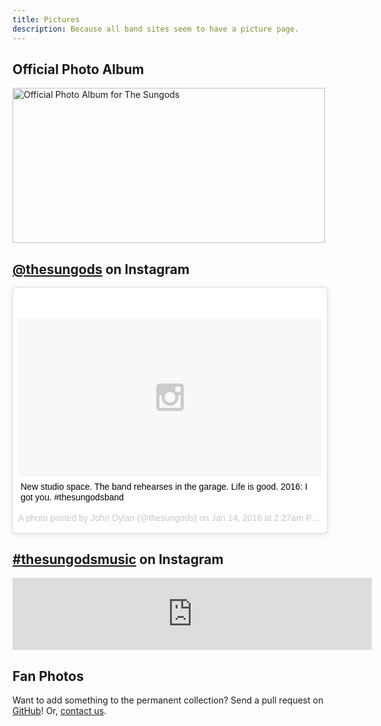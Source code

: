 ```yaml
---
title: Pictures
description: Because all band sites seem to have a picture page.
---
```


## Official Photo Album

<a data-flickr-embed="true" data-footer="true"  href="https://www.flickr.com/photos/139360730@N03/albums/72157663466883296" title="Official Photo Album for The Sungods"><img src="https://farm2.staticflickr.com/1672/24004722039_64d6881914.jpg" width="500" height="248" alt="Official Photo Album for The Sungods"></a>
<script async src="//embedr.flickr.com/assets/client-code.js" charset="utf-8"></script>

## [@thesungods](https://www.instagram.com/thesungods/) on Instagram

<blockquote class="instagram-media" data-instgrm-captioned data-instgrm-version="6" style=" background:#FFF; border:0; border-radius:3px; box-shadow:0 0 1px 0 rgba(0,0,0,0.5),0 1px 10px 0 rgba(0,0,0,0.15); margin: 1px; max-width:658px; padding:0; width:99.375%; width:-webkit-calc(100% - 2px); width:calc(100% - 2px);"><div style="padding:8px;"> <div style=" background:#F8F8F8; line-height:0; margin-top:40px; padding:26.1574074074% 0; text-align:center; width:100%;"> <div style=" background:url(data:image/png;base64,iVBORw0KGgoAAAANSUhEUgAAACwAAAAsCAMAAAApWqozAAAAGFBMVEUiIiI9PT0eHh4gIB4hIBkcHBwcHBwcHBydr+JQAAAACHRSTlMABA4YHyQsM5jtaMwAAADfSURBVDjL7ZVBEgMhCAQBAf//42xcNbpAqakcM0ftUmFAAIBE81IqBJdS3lS6zs3bIpB9WED3YYXFPmHRfT8sgyrCP1x8uEUxLMzNWElFOYCV6mHWWwMzdPEKHlhLw7NWJqkHc4uIZphavDzA2JPzUDsBZziNae2S6owH8xPmX8G7zzgKEOPUoYHvGz1TBCxMkd3kwNVbU0gKHkx+iZILf77IofhrY1nYFnB/lQPb79drWOyJVa/DAvg9B/rLB4cC+Nqgdz/TvBbBnr6GBReqn/nRmDgaQEej7WhonozjF+Y2I/fZou/qAAAAAElFTkSuQmCC); display:block; height:44px; margin:0 auto -44px; position:relative; top:-22px; width:44px;"></div></div> <p style=" margin:8px 0 0 0; padding:0 4px;"> <a href="https://www.instagram.com/p/BAhB3rJTDzg/" style=" color:#000; font-family:Arial,sans-serif; font-size:14px; font-style:normal; font-weight:normal; line-height:17px; text-decoration:none; word-wrap:break-word;" target="_blank">New studio space. The band rehearses in the garage. Life is good. 2016: I got you. #thesungodsband</a></p> <p style=" color:#c9c8cd; font-family:Arial,sans-serif; font-size:14px; line-height:17px; margin-bottom:0; margin-top:8px; overflow:hidden; padding:8px 0 7px; text-align:center; text-overflow:ellipsis; white-space:nowrap;">A photo posted by John Dylan (@thesungods) on <time style=" font-family:Arial,sans-serif; font-size:14px; line-height:17px;" datetime="2016-01-14T10:27:31+00:00">Jan 14, 2016 at 2:27am PST</time></p></div></blockquote>
<script async defer src="//platform.instagram.com/en_US/embeds.js"></script>

## [#thesungodsmusic](https://www.instagram.com/explore/tags/thesungodsmusic/) on Instagram
<!-- www.intagme.com -->
<iframe src="http://www.intagme.com/in/?h=dGhlc3VuZ29kc211c2ljfGlufDEwMHw1fDF8fHllc3w1fHVuZGVmaW5lZHx5ZXM=" allowTransparency="true" frameborder="0" scrolling="no" style="border:none; overflow:hidden; width:575px; height: 115px" ></iframe>

## Fan Photos

Want to add something to the permanent collection? Send a pull request on [GitHub](https://www.github.com/thesungods/thesungods.github.io)! Or, [contact us](/contact).

